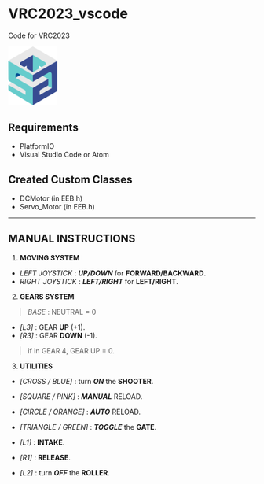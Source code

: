 # VRC2023_vscode
Code for VRC2023
<div><img src="./image/logo.png" alt="Icon" width="100"></div>

## Requirements

- PlatformIO
- Visual Studio Code or Atom

## Created Custom Classes

- DCMotor (in EEB.h)
- Servo_Motor (in EEB.h)

---

## MANUAL INSTRUCTIONS  

1. **MOVING SYSTEM**  

- *LEFT JOYSTICK* : ***UP/DOWN*** for **FORWARD/BACKWARD**.
- *RIGHT JOYSTICK* : ***LEFT/RIGHT*** for **LEFT/RIGHT**.  

2. **GEARS SYSTEM**  

> *BASE* : NEUTRAL = 0

- *[L3]* : GEAR **UP** (+1).  
- *[R3]* : GEAR **DOWN** (-1).  

> if in GEAR 4, GEAR UP = 0.

3. **UTILITIES**  

- *[CROSS / BLUE]* : turn ***ON*** the **SHOOTER**.  
- *[SQUARE / PINK]* : ***MANUAL*** RELOAD.  
- *[CIRCLE / ORANGE]* : ***AUTO*** RELOAD.  
- *[TRIANGLE / GREEN]* : ***TOGGLE*** the **GATE**.  

- *[L1]* : **INTAKE**.  
- *[R1]* : **RELEASE**.  
- *[L2]* : turn ***OFF*** the **ROLLER**.  
